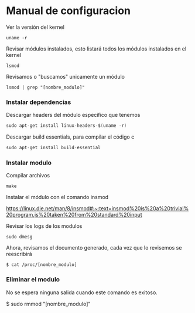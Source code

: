 # Manual de configuracion
Ver la versión del kernel

```
uname -r
```

Revisar módulos instalados, esto listará todos los módulos instalados en el kernel

```
lsmod
```

Revisamos o "buscamos" unicamente un módulo

```
lsmod | grep "[nombre_modulo]"
```

### Instalar dependencias
Descargar headers del módulo específico que tenemos

```c
sudo apt-get install linux-headers-$(uname -r)
```

Descargar build essentials, para compilar el código c

```c
sudo apt-get install build-essential
```

### Instalar modulo
Compilar archivos

```
make
```

Instalar el módulo con el comando insmod

https://linux.die.net/man/8/insmod#:~:text=insmod%20is%20a%20trivial%20program,is%20taken%20from%20standard%20input

Revisar los logs de los modulos

```
sudo dmesg
```

Ahora, revisamos el documento generado, cada vez que lo revisemos se reescribirá

```
$ cat /proc/[nombre_modulo]
```
### Eliminar el modulo
No se espera ninguna salida cuando este comando es exitoso.

$ sudo rmmod "[nombre_modulo]"